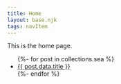 ```yaml
---
title: Home
layout: base.njk
tags: navItem
---
```


This is the home page. 
<ul>
  {%- for post in collections.sea %}
  <li>
  <a href="{{ post.url }}">
  {{ post.data.title }}
  </a>
  </li>
  {%- endfor %}
</ul>